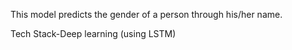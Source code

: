 
This model predicts the gender of a person through his/her name.

Tech Stack-Deep learning (using LSTM)
